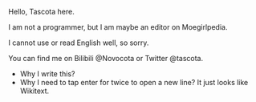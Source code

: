 Hello, Tascota here.

I am not a programmer, but I am maybe an editor on Moegirlpedia.

I cannot use or read English well, so sorry.

You can find me on Bilibili @Novocota or Twitter @tascota.
- Why I write this?
- Why I need to tap enter for twice to open a new line? It just looks like Wikitext.
